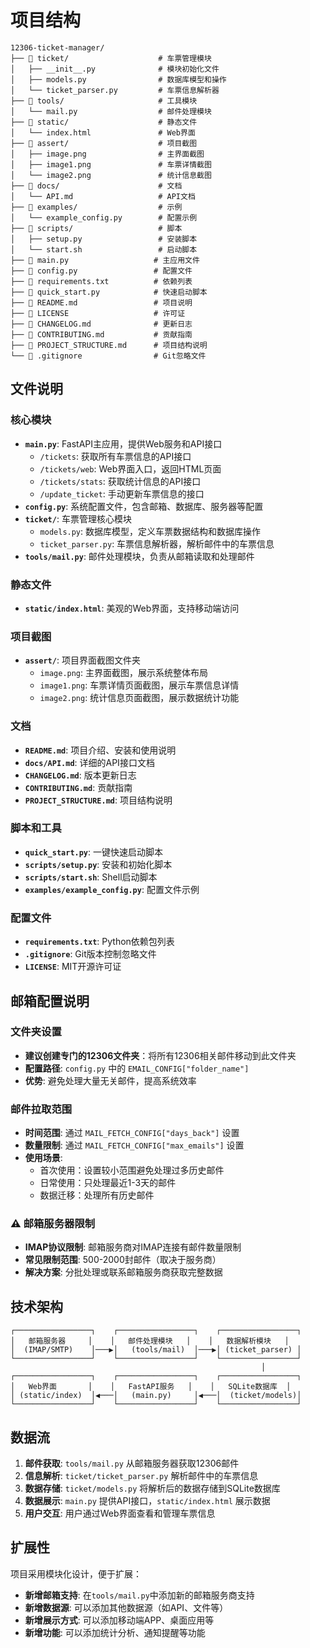 # 项目结构

```
12306-ticket-manager/
├── 📁 ticket/                    # 车票管理模块
│   ├── __init__.py              # 模块初始化文件
│   ├── models.py                # 数据库模型和操作
│   └── ticket_parser.py         # 车票信息解析器
├── 📁 tools/                     # 工具模块
│   └── mail.py                  # 邮件处理模块
├── 📁 static/                    # 静态文件
│   └── index.html               # Web界面
├── 📁 assert/                    # 项目截图
│   ├── image.png                # 主界面截图
│   ├── image1.png               # 车票详情截图
│   └── image2.png               # 统计信息截图
├── 📁 docs/                      # 文档
│   └── API.md                   # API文档
├── 📁 examples/                  # 示例
│   └── example_config.py        # 配置示例
├── 📁 scripts/                   # 脚本
│   ├── setup.py                 # 安装脚本
│   └── start.sh                 # 启动脚本
├── 📄 main.py                   # 主应用文件
├── 📄 config.py                 # 配置文件
├── 📄 requirements.txt          # 依赖列表
├── 📄 quick_start.py            # 快速启动脚本
├── 📄 README.md                 # 项目说明
├── 📄 LICENSE                   # 许可证
├── 📄 CHANGELOG.md              # 更新日志
├── 📄 CONTRIBUTING.md           # 贡献指南
├── 📄 PROJECT_STRUCTURE.md      # 项目结构说明
└── 📄 .gitignore                # Git忽略文件
```

## 文件说明

### 核心模块

- **`main.py`**: FastAPI主应用，提供Web服务和API接口
  - `/tickets`: 获取所有车票信息的API接口
  - `/tickets/web`: Web界面入口，返回HTML页面
  - `/tickets/stats`: 获取统计信息的API接口
  - `/update_ticket`: 手动更新车票信息的接口
- **`config.py`**: 系统配置文件，包含邮箱、数据库、服务器等配置
- **`ticket/`**: 车票管理核心模块
  - `models.py`: 数据库模型，定义车票数据结构和数据库操作
  - `ticket_parser.py`: 车票信息解析器，解析邮件中的车票信息
- **`tools/mail.py`**: 邮件处理模块，负责从邮箱读取和处理邮件

### 静态文件

- **`static/index.html`**: 美观的Web界面，支持移动端访问

### 项目截图

- **`assert/`**: 项目界面截图文件夹
  - `image.png`: 主界面截图，展示系统整体布局
  - `image1.png`: 车票详情页面截图，展示车票信息详情
  - `image2.png`: 统计信息页面截图，展示数据统计功能

### 文档

- **`README.md`**: 项目介绍、安装和使用说明
- **`docs/API.md`**: 详细的API接口文档
- **`CHANGELOG.md`**: 版本更新日志
- **`CONTRIBUTING.md`**: 贡献指南
- **`PROJECT_STRUCTURE.md`**: 项目结构说明

### 脚本和工具

- **`quick_start.py`**: 一键快速启动脚本
- **`scripts/setup.py`**: 安装和初始化脚本
- **`scripts/start.sh`**: Shell启动脚本
- **`examples/example_config.py`**: 配置文件示例

### 配置文件

- **`requirements.txt`**: Python依赖包列表
- **`.gitignore`**: Git版本控制忽略文件
- **`LICENSE`**: MIT开源许可证

## 邮箱配置说明

### 文件夹设置
- **建议创建专门的12306文件夹**：将所有12306相关邮件移动到此文件夹
- **配置路径**: `config.py` 中的 `EMAIL_CONFIG["folder_name"]`
- **优势**: 避免处理大量无关邮件，提高系统效率

### 邮件拉取范围
- **时间范围**: 通过 `MAIL_FETCH_CONFIG["days_back"]` 设置
- **数量限制**: 通过 `MAIL_FETCH_CONFIG["max_emails"]` 设置
- **使用场景**:
  - 首次使用：设置较小范围避免处理过多历史邮件
  - 日常使用：只处理最近1-3天的邮件
  - 数据迁移：处理所有历史邮件

### ⚠️ 邮箱服务器限制
- **IMAP协议限制**: 邮箱服务商对IMAP连接有邮件数量限制
- **常见限制范围**: 500-2000封邮件（取决于服务商）
- **解决方案**: 分批处理或联系邮箱服务商获取完整数据

## 技术架构

```
┌─────────────────┐    ┌─────────────────┐    ┌─────────────────┐
│   邮箱服务器     │    │   邮件处理模块   │    │   数据解析模块   │
│  (IMAP/SMTP)    │───▶│   (tools/mail)  │───▶│ (ticket_parser) │
└─────────────────┘    └─────────────────┘    └─────────────────┘
                                                        │
┌─────────────────┐    ┌─────────────────┐    ┌─────────────────┐
│   Web界面       │    │   FastAPI服务   │    │   SQLite数据库  │
│ (static/index)  │◀───│   (main.py)     │◀───│  (ticket/models)│
└─────────────────┘    └─────────────────┘    └─────────────────┘
```

## 数据流

1. **邮件获取**: `tools/mail.py` 从邮箱服务器获取12306邮件
2. **信息解析**: `ticket/ticket_parser.py` 解析邮件中的车票信息
3. **数据存储**: `ticket/models.py` 将解析后的数据存储到SQLite数据库
4. **数据展示**: `main.py` 提供API接口，`static/index.html` 展示数据
5. **用户交互**: 用户通过Web界面查看和管理车票信息

## 扩展性

项目采用模块化设计，便于扩展：

- **新增邮箱支持**: 在`tools/mail.py`中添加新的邮箱服务商支持
- **新增数据源**: 可以添加其他数据源（如API、文件等）
- **新增展示方式**: 可以添加移动端APP、桌面应用等
- **新增功能**: 可以添加统计分析、通知提醒等功能 